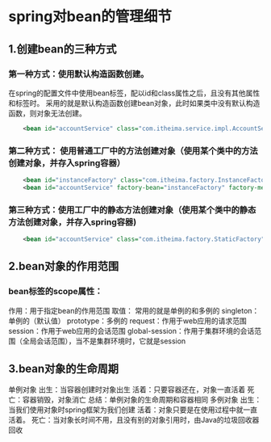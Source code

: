 # spring对bean的管理细节
## 1.创建bean的三种方式


### 第一种方式：使用默认构造函数创建。

在spring的配置文件中使用bean标签，配以id和class属性之后，且没有其他属性和标签时。
采用的就是默认构造函数创建bean对象，此时如果类中没有默认构造函数，则对象无法创建。
```xml
    <bean id="accountService" class="com.itheima.service.impl.AccountServiceImpl"></bean>
```


### 第二种方式： 使用普通工厂中的方法创建对象（使用某个类中的方法创建对象，并存入spring容器）
```xml
    <bean id="instanceFactory" class="com.itheima.factory.InstanceFactory"></bean>
    <bean id="accountService" factory-bean="instanceFactory" factory-method="getAccountService"></bean>
```

### 第三种方式：使用工厂中的静态方法创建对象（使用某个类中的静态方法创建对象，并存入spring容器)
```xml
    <bean id="accountService" class="com.itheima.factory.StaticFactory" factory-method="getAccountService"></bean>
```



## 2.bean对象的作用范围

### bean标签的scope属性：
作用：用于指定bean的作用范围
取值： 常用的就是单例的和多例的
	singleton：单例的（默认值）
	prototype：多例的
	request：作用于web应用的请求范围
	session：作用于web应用的会话范围
	global-session：作用于集群环境的会话范围（全局会话范围），当不是集群环境时，它就是session
	

## 3.bean对象的生命周期

单例对象
    出生：当容器创建时对象出生
    活着：只要容器还在，对象一直活着
    死亡：容器销毁，对象消亡
    总结：单例对象的生命周期和容器相同
多例对象
    出生：当我们使用对象时spring框架为我们创建
    活着：对象只要是在使用过程中就一直活着。
    死亡：当对象长时间不用，且没有别的对象引用时，由Java的垃圾回收器回收

